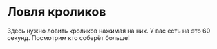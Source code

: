 # Ловля кроликов
Здесь нужно ловить кроликов нажимая на них. У вас есть на это 60 секунд. Посмотрим кто соберёт больше!
